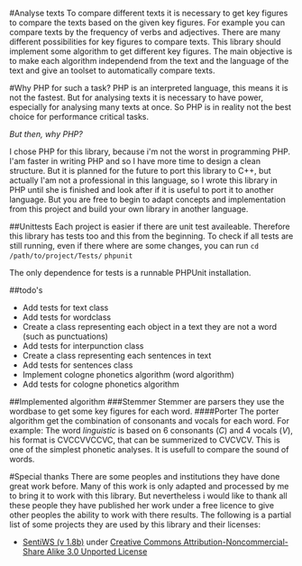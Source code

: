 #Analyse texts
To compare different texts it is necessary
to get key figures to compare the texts based on the given key figures.
For example you can compare texts by the frequency of verbs and adjectives.
There are many different possibilities for key figures to compare texts.
This library should implement some algorithm to get different key figures.
The main objective is to make each algorithm independend from the text and the
language of the text and give an toolset to automatically compare texts.

#Why PHP for such a task?
PHP is an interpreted language, this means it is not the fastest.
But for analysing texts it is necessary to have power, especially for analysing
many texts at once.
So PHP is in reality not the best choice for performance critical tasks.

_But then, why PHP?_

I chose PHP for this library, because i'm not the worst in programming PHP.
I'am faster in writing PHP and so I have more time to design a clean structure.
But it is planned for the future to port this library to C++, but actually I'am
not a professional in this language, so I wrote this library in PHP until she is
finished and look after if it is useful to port it to another language.
But you are free to begin to adapt concepts and implementation from this project
and build your own library in another language.


##Unittests
Each project is easier if there are unit test availeable.
Therefore this library has tests too and this from the beginning.
To check if all tests are still running, even if there where are some changes,
you can run
`cd /path/to/project/Tests/`
`phpunit`

The only dependence for tests is a runnable PHPUnit installation.

##todo's
* Add tests for text class
* Add tests for wordclass
* Create a class representing each object in a text they are not a word
(such as punctuations)
* Add tests for interpunction class
* Create a class representing each sentences in text
* Add tests for sentences class
* Implement cologne phonetics algorithm (word algorithm)
* Add tests for cologne phonetics algorithm

##Implemented algorithm
###Stemmer
Stemmer are parsers they use the wordbase to get some key figures for each word.
####Porter
The porter algorithm get the combination of consonants and vocals for each word.
For example:
The word _linguistic_ is based on 6 consonants (*C*) and 4 vocals (*V*),
his format is CVCCVVCCVC, that can be summerized to CVCVCV.
This is one of the simplest phonetic analyses.
It is usefull to compare the sound of words.


#Special thanks
There are some peoples and institutions they have done great work before.
Many of this work is only adapted and processed by me to bring it to work with
this library.
But nevertheless i would like to thank all these people they have published her
work under a free licence to give other peoples the ability to work with there 
results.
The following is a partial list of some projects they are used by this library
and their licenses:
* [SentiWS (v 1.8b)](http://wortschatz.informatik.uni-leipzig.de/download/sentiws.html) under
  [Creative Commons Attribution-Noncommercial-Share Alike 3.0 Unported License](http://creativecommons.org/licenses/by-nc-sa/3.0/)

